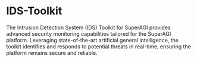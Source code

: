 # IDS-Toolkit
The Intrusion Detection System (IDS) Toolkit for SuperAGI provides advanced security monitoring capabilities tailored for the SuperAGI platform. Leveraging state-of-the-art artificial general intelligence, the toolkit identifies and responds to potential threats in real-time, ensuring the platform remains secure and reliable.  
